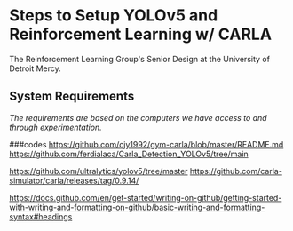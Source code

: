 # **Steps to Setup YOLOv5 and Reinforcement Learning w/ CARLA**
The Reinforcement Learning Group's Senior Design at the University of Detroit Mercy. 

## System Requirements
_The requirements are based on the computers we have access to and through experimentation._

###codes
https://github.com/cjy1992/gym-carla/blob/master/README.md
https://github.com/ferdialaca/Carla_Detection_YOLOv5/tree/main

https://github.com/ultralytics/yolov5/tree/master
https://github.com/carla-simulator/carla/releases/tag/0.9.14/

https://docs.github.com/en/get-started/writing-on-github/getting-started-with-writing-and-formatting-on-github/basic-writing-and-formatting-syntax#headings 
